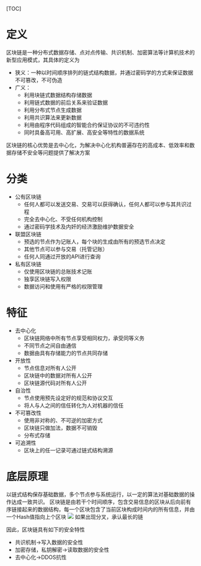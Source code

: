 [TOC]

# 定义
区块链是一种分布式数据存储、点对点传输、共识机制、加密算法等计算机技术的新型应用模式，其具体的定义为

- 狭义：一种以时间顺序排列的链式结构数据，并通过密码学的方式来保证数据不可篡改，不可伪造
- 广义：
  - 利用块链式数据结构存储数据
  - 利用链式数据的前后关系来验证数据
  - 利用分布式节点生成数据
  - 利用共识算法来更新数据
  - 利用由程序代码组成的智能合约保证协议的不可违约性
  - 同时具备高可用、高扩展、高安全等特性的数据系统

区块链的核心优势是去中心化，为解决中心化机构普遍存在的高成本、低效率和数据存储不安全等问题提供了解决方案

# 分类

- 公有区块链
  - 任何人都可以发送交易、交易可以获得确认，任何人都可以参与其共识过程
  - 完全去中心化、不受任何机构控制
  - 通过密码学技术及内奸的经济激励维护数据安全
- 联盟区块链
  - 预选的节点作为记账人，每个块的生成由所有的预选节点决定
  - 其他节点可以参与交易（托管记账）
  - 任何人同通过开放的API进行查询
- 私有区块链
  - 仅使用区块链的总账技术记账
  - 独享区块链写入权限
  - 数据访问和使用有严格的权限管理

# 特征

- 去中心化
  - 区块链网络中所有节点享受相同权力，承受同等义务
  - 不同节点之间自由通信
  - 数据由具有存储能力的节点共同存储
- 开放性
  - 节点信息对所有人公开
  - 区块链中的数据对所有人公开
  - 区块链源代码对所有人公开
- 自治性
  - 节点使用预先设定好的规范和协议交互
  - 将人与人之间的信任转化为人对机器的信任
- 不可篡改性
  - 使用非对称的、不可逆的加密方式
  - 区块链只做加法，数据不可销毁
  - 分布式存储
- 可追溯性
  - 区块上的任一记录可通过链式结构溯源

# 底层原理

以链式结构保存基础数据，多个节点参与系统运行，以一定的算法对基础数据的操作达成一致共识。
区块链是由若干个时间顺序，包含交易信息的区块从后向前有序链接起来的数据结构，每一个区块包含了当前区块构成时间内的所有信息，并由一个Hash值指向上个区块
![](https://timgsa.baidu.com/timg?image&quality=80&size=b9999_10000&sec=1526585497313&di=c4b9c91bec0545a0535c2f3a78532f9a&imgtype=jpg&src=http%3A%2F%2Fimg0.imgtn.bdimg.com%2Fit%2Fu%3D3622030870%2C4142458856%26fm%3D214%26gp%3D0.jpg)
如果出现分叉，承认最长的链

因此，区块链具有如下的安全特性

- 共识机制->写入数据的安全性
- 加密存储，私钥解密->读取数据的安全性
- 去中心化->DDOS抗性



